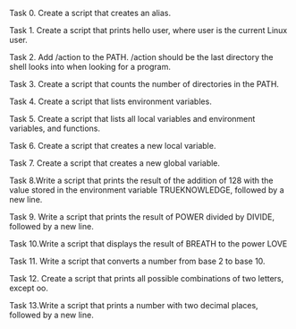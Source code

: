 Task 0. Create a script that creates an alias.

Task 1. Create a script that prints hello user, where user is the current Linux user.

Task 2. Add /action to the PATH. /action should be the last directory the shell looks into when looking for a program.

Task 3. Create a script that counts the number of directories in the PATH.

Task 4. Create a script that lists environment variables.

Task 5. Create a script that lists all local variables and environment variables, and functions.

Task 6. Create a script that creates a new local variable.

Task 7. Create a script that creates a new global variable.

Task 8.Write a script that prints the result of the addition of 128 with the value stored in the environment variable TRUEKNOWLEDGE, followed by a new line.

Task 9. Write a script that prints the result of POWER divided by DIVIDE, followed by a new line.

Task 10.Write a script that displays the result of BREATH to the power LOVE

Task 11. Write a script that converts a number from base 2 to base 10.

Task 12. Create a script that prints all possible combinations of two letters, except oo.

Task 13.Write a script that prints a number with two decimal places, followed by a new line.